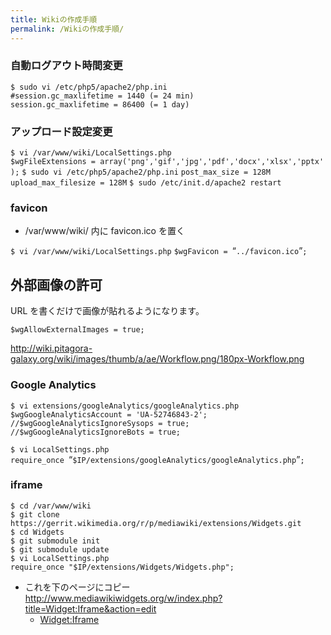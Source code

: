 ```yaml
---
title: Wikiの作成手順
permalink: /Wikiの作成手順/
---
```


### 自動ログアウト時間変更

`$ sudo vi /etc/php5/apache2/php.ini`
`#session.gc_maxlifetime = 1440 (= 24 min)`
`session.gc_maxlifetime = 86400 (= 1 day)`

### アップロード設定変更

`$ vi /var/www/wiki/LocalSettings.php`
`$wgFileExtensions = array('png','gif','jpg','pdf','docx','xlsx','pptx');`
`$ sudo vi /etc/php5/apache2/php.ini`
`post_max_size = 128M`
`upload_max_filesize = 128M`
`$ sudo /etc/init.d/apache2 restart`

### favicon

-   /var/www/wiki/ 内に favicon.ico を置く

`$ vi /var/www/wiki/LocalSettings.php`
`$wgFavicon = `“`../favicon.ico`”`;`

外部画像の許可
--------------

URL を書くだけで画像が貼れるようになります。

`$wgAllowExternalImages = true;`

<http://wiki.pitagora-galaxy.org/wiki/images/thumb/a/ae/Workflow.png/180px-Workflow.png>

### Google Analytics

`$ vi extensions/googleAnalytics/googleAnalytics.php`
`$wgGoogleAnalyticsAccount = 'UA-52746843-2';`
`//$wgGoogleAnalyticsIgnoreSysops = true;`
`//$wgGoogleAnalyticsIgnoreBots = true;`

`$ vi LocalSettings.php`
`require_once `“`$IP/extensions/googleAnalytics/googleAnalytics.php`”`;`

### iframe

    $ cd /var/www/wiki
    $ git clone https://gerrit.wikimedia.org/r/p/mediawiki/extensions/Widgets.git
    $ cd Widgets
    $ git submodule init
    $ git submodule update
    $ vi LocalSettings.php
    require_once "$IP/extensions/Widgets/Widgets.php";

-   これを下のページにコピー <http://www.mediawikiwidgets.org/w/index.php?title=Widget:Iframe&action=edit>
    -   [Widget:Iframe](/Widget:Iframe "wikilink")
